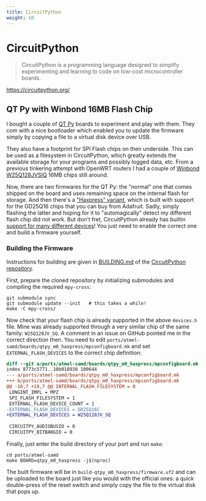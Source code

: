 ```yaml
---
title: CircuitPython
weight: 10
---
```


# CircuitPython

> CircuitPython is a programming language designed to simplify experimenting
> and learning to code on low-cost microcontroller boards.

https://circuitpython.org/


## QT Py with Winbond 16MB Flash Chip

I bought a couple of [QT Py](https://learn.adafruit.com/adafruit-qt-py) boards to
experiment and play with them. They com with a nice bootloader which enabled you
to update the firmware simply by copying a file to a virtual disk device over USB.

They also have a footprint for SPI Flash chips on their underside. This can be used
as a filesystem in CircuitPython, which greatly extends the available storage for your
programs and possibly logged data, etc. From a previous tinkering attempt with OpenWRT
routers I had a couple of [Winbond W25Q128JVSIQ](https://www.digikey.de/product-detail/de/winbond-electronics/W25Q128JVSIQ/W25Q128JVSIQ-ND/5803943)
16MB chips still around.

Now, there are two firmwares for the QT Py: the "normal" one that comes shipped on
the board and uses remaining space on the internal flash for storage. And then there's
a ["Haxpress" variant](https://circuitpython.org/board/qtpy_m0_haxpress/), which is built
with support for the GD25Q16 chips that you can buy from Adafruit. Sadly, simply flashing
the latter and hoping for it to "automagically" detect my different flash chip did not
work. But don't fret, CircuitPython already has builtin [support for many different devices][devices]!
You just need to enable the correct one and build a firmware yourself.

[devices]: https://github.com/adafruit/circuitpython/blob/main/supervisor/shared/external_flash/devices.h

### Building the Firmware

Instructions for building are given in [BUILDING.md][building] of the [CircuitPython repository][repo].

First, prepare the cloned repository by initializing submodules and compiling the
required `mpy-cross`:

```
git submodule sync
git submodule update --init   # this takes a while!
make -C mpy-cross/
```

Now check that your flash chip is already supported in the above `devices.h` file.
Mine was already supported through a very similar chip of the same family:
`W25Q128JV_SQ`. A comment in an issue on GitHub pointed me in the correct direction
then. You need to edit `ports/atmel-samd/boards/qtpy_m0_haxpress/mpconfigboard.mk`
and set `EXTERNAL_FLASH_DEVICES` to the correct chip definition:

```diff
diff --git a/ports/atmel-samd/boards/qtpy_m0_haxpress/mpconfigboard.mk b/ports/atmel-samd/boards/qtpy_m0_haxpress/mpconfigboard.mk
index 8773c5771..10b018938 100644
--- a/ports/atmel-samd/boards/qtpy_m0_haxpress/mpconfigboard.mk
+++ b/ports/atmel-samd/boards/qtpy_m0_haxpress/mpconfigboard.mk
@@ -10,7 +10,7 @@ INTERNAL_FLASH_FILESYSTEM = 0
 LONGINT_IMPL = MPZ
 SPI_FLASH_FILESYSTEM = 1
 EXTERNAL_FLASH_DEVICE_COUNT = 1
-EXTERNAL_FLASH_DEVICES = GD25Q16C
+EXTERNAL_FLASH_DEVICES = W25Q128JV_SQ
 
 CIRCUITPY_AUDIOBUSIO = 0
 CIRCUITPY_BITBANGIO = 0
```

Finally, just enter the build directory of your port and run `make`:

```
cd ports/atmel-samd
make BOARD=qtpy_m0_haxpress -j$(nproc)
```

The built firmware will be in `build-qtpy_m0_haxpress/firmware.uf2` and can be uploaded
to the board just like you would with the official ones: a quick double-press of the
reset switch and simply copy the file to the virtual disk that pops up.

[building]: https://github.com/adafruit/circuitpython/blob/main/BUILDING.md
[repo]: https://github.com/adafruit/circuitpython/
